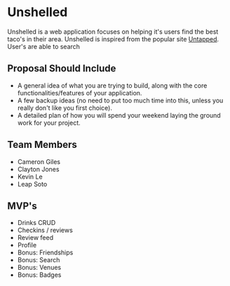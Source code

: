 # Unshelled
Unshelled is a web application focuses on helping it's users find the best taco's in their area. Unshelled is inspired from the popular site [Untapped](https://untappd.com). User's are able to search

## Proposal Should Include
- A general idea of what you are trying to build, along with the core functionalities/features of your application.
- A few backup ideas (no need to put too much time into this, unless you really don't like you first choice).
- A detailed plan of how you will spend your weekend laying the ground work for your project.

## Team Members
- Cameron Giles
- Clayton Jones
- Kevin Le
- Leap Soto



## MVP's
- Drinks CRUD
- Checkins / reviews
- Review feed
- Profile
- Bonus: Friendships
- Bonus: Search
- Bonus: Venues
- Bonus: Badges
